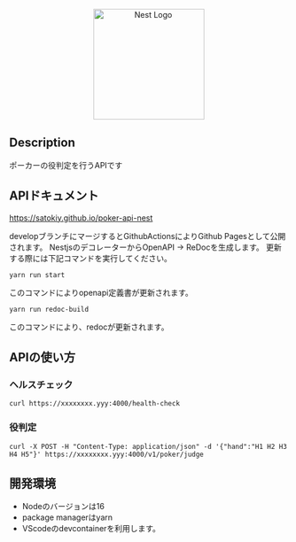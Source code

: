 <p align="center">
  <a href="http://nestjs.com/" target="blank"><img src="https://nestjs.com/img/logo-small.svg" width="200" alt="Nest Logo" /></a>
</p>

[circleci-image]: https://img.shields.io/circleci/build/github/nestjs/nest/master?token=abc123def456
[circleci-url]: https://circleci.com/gh/nestjs/nest



## Description
ポーカーの役判定を行うAPIです

## APIドキュメント
https://satokiy.github.io/poker-api-nest

developブランチにマージするとGithubActionsによりGithub Pagesとして公開されます。
NestjsのデコレーターからOpenAPI -> ReDocを生成します。
更新する際には下記コマンドを実行してください。
```
yarn run start
```
このコマンドによりopenapi定義書が更新されます。
```
yarn run redoc-build
```
このコマンドにより、redocが更新されます。
## APIの使い方

### ヘルスチェック
```
curl https://xxxxxxxx.yyy:4000/health-check
```
### 役判定
```
curl -X POST -H "Content-Type: application/json" -d '{"hand":"H1 H2 H3 H4 H5"}' https://xxxxxxxx.yyy:4000/v1/poker/judge
```

## 開発環境
- Nodeのバージョンは16
- package managerはyarn
- VScodeのdevcontainerを利用します。



